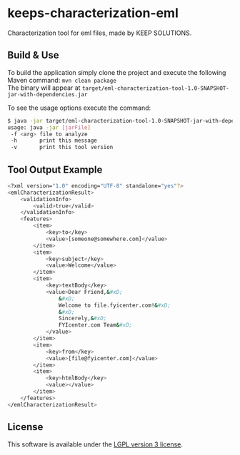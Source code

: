 keeps-characterization-eml
==========================

Characterization tool for eml files, made by KEEP SOLUTIONS.


## Build & Use

To build the application simply clone the project and execute the following Maven command: `mvn clean package`  
The binary will appear at `target/eml-characterization-tool-1.0-SNAPSHOT-jar-with-dependencies.jar`

To see the usage options execute the command:

```bash
$ java -jar target/eml-characterization-tool-1.0-SNAPSHOT-jar-with-dependencies.jar -h
usage: java -jar [jarFile]
 -f <arg> file to analyze
 -h       print this message
 -v       print this tool version
```

## Tool Output Example
```bash
<?xml version="1.0" encoding="UTF-8" standalone="yes"?>
<emlCharacterizationResult>
    <validationInfo>
        <valid>true</valid>
    </validationInfo>
    <features>
        <item>
            <key>to</key>
            <value>[someone@somewhere.com]</value>
        </item>
        <item>
            <key>subject</key>
            <value>Welcome</value>
        </item>
        <item>
            <key>textBody</key>
            <value>Dear Friend,&#xD;
                &#xD;
                Welcome to file.fyicenter.com!&#xD;
                &#xD;
                Sincerely,&#xD;
                FYIcenter.com Team&#xD;
            </value>
        </item>
        <item>
            <key>from</key>
            <value>[file@fyicenter.com]</value>
        </item>
        <item>
            <key>htmlBody</key>
            <value></value>
        </item>
    </features>
</emlCharacterizationResult>


```

## License

This software is available under the [LGPL version 3 license](LICENSE).

